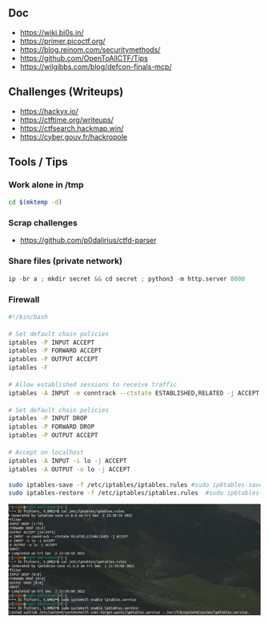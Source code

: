## Doc

- https://wiki.bi0s.in/
- https://primer.picoctf.org/
- https://blog.reinom.com/securitymethods/
- https://github.com/OpenToAllCTF/Tips
- https://wilgibbs.com/blog/defcon-finals-mcp/

## Challenges (Writeups)

- https://hackyx.io/
- https://ctftime.org/writeups/
- https://ctfsearch.hackmap.win/
- https://cyber.gouv.fr/hackropole

## Tools / Tips

### Work alone in /tmp

```bash
cd $(mktemp -d)
```

### Scrap challenges 

- https://github.com/p0dalirius/ctfd-parser

### Share files (private network)

```python
ip -br a ; mkdir secret && cd secret ; python3 -m http.server 8000
```

### Firewall

```bash
#!/bin/bash

# Set default chain policies
iptables -P INPUT ACCEPT
iptables -P FORWARD ACCEPT
iptables -P OUTPUT ACCEPT
iptables -F

# Allow established sessions to receive traffic
iptables -A INPUT -m conntrack --ctstate ESTABLISHED,RELATED -j ACCEPT

# Set default chain policies
iptables -P INPUT DROP
iptables -P FORWARD DROP
iptables -P OUTPUT ACCEPT

# Accept on localhost
iptables -A INPUT -i lo -j ACCEPT
iptables -A OUTPUT -o lo -j ACCEPT
```

```bash
sudo iptables-save -f /etc/iptables/iptables.rules #sudo ip6tables-save -f /etc/iptables/ip6tables.rules
sudo iptables-restore -f /etc/iptables/iptables.rules  #sudo ip6tables-restore -f /etc/iptables/ip6tables.rules
```

![](./images/fw.png)
